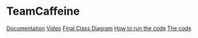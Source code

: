 # TeamCaffeine
[Documentation](https://drive.google.com/drive/folders/17AQ6Fpll-S3GypqjgeBeRuayiO5zntDh?usp=sharing "Documentation")
[Video](https://drive.google.com/drive/folders/17AQ6Fpll-S3GypqjgeBeRuayiO5zntDh?usp=sharing "Video")
[Final Class Diagram]([https://drive.google.com/drive/folders/17AQ6Fpll-S3GypqjgeBeRuayiO5zntDh](https://drive.google.com/drive/folders/17AQ6Fpll-S3GypqjgeBeRuayiO5zntDh?usp=sharing) "Final Class Diagram")
[How to run the code](https://drive.google.com/drive/folders/17AQ6Fpll-S3GypqjgeBeRuayiO5zntDh?usp=sharing "How to run the code")
[The code](https://drive.google.com/drive/folders/17AQ6Fpll-S3GypqjgeBeRuayiO5zntDh?usp=sharing "The code")
